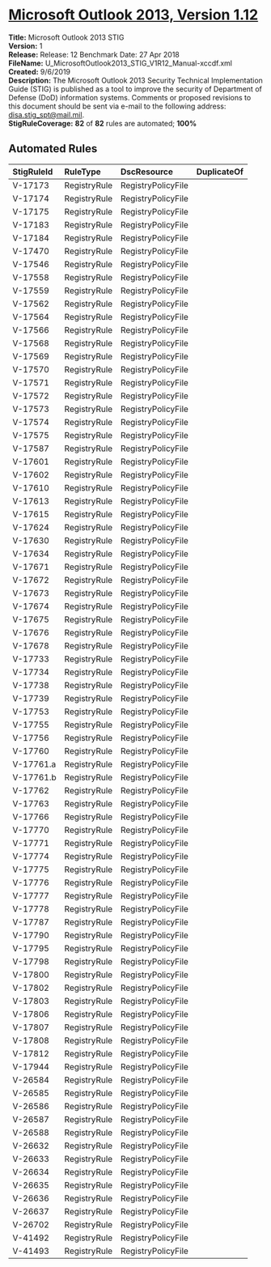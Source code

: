 # [Microsoft Outlook 2013, Version 1.12](https://github.com/Microsoft/PowerStig/wiki/Office-Outlook2013-1.12)

**Title:** Microsoft Outlook 2013 STIG  
**Version:** 1  
**Release:** Release: 12 Benchmark Date: 27 Apr 2018  
**FileName:** U_MicrosoftOutlook2013_STIG_V1R12_Manual-xccdf.xml  
**Created:** 9/6/2019  
**Description:** The Microsoft Outlook 2013 Security Technical Implementation Guide (STIG) is published as a tool to improve the security of Department of Defense (DoD) information systems.  Comments or proposed revisions to this document should be sent via e-mail to the following address: disa.stig_spt@mail.mil.  
**StigRuleCoverage:** **82** of **82** rules are automated; **100%**  

## Automated Rules

| StigRuleId | RuleType | DscResource | DuplicateOf |
| :---- | :---- | :---- | :---- |
| V-17173 | RegistryRule | RegistryPolicyFile |  |
| V-17174 | RegistryRule | RegistryPolicyFile |  |
| V-17175 | RegistryRule | RegistryPolicyFile |  |
| V-17183 | RegistryRule | RegistryPolicyFile |  |
| V-17184 | RegistryRule | RegistryPolicyFile |  |
| V-17470 | RegistryRule | RegistryPolicyFile |  |
| V-17546 | RegistryRule | RegistryPolicyFile |  |
| V-17558 | RegistryRule | RegistryPolicyFile |  |
| V-17559 | RegistryRule | RegistryPolicyFile |  |
| V-17562 | RegistryRule | RegistryPolicyFile |  |
| V-17564 | RegistryRule | RegistryPolicyFile |  |
| V-17566 | RegistryRule | RegistryPolicyFile |  |
| V-17568 | RegistryRule | RegistryPolicyFile |  |
| V-17569 | RegistryRule | RegistryPolicyFile |  |
| V-17570 | RegistryRule | RegistryPolicyFile |  |
| V-17571 | RegistryRule | RegistryPolicyFile |  |
| V-17572 | RegistryRule | RegistryPolicyFile |  |
| V-17573 | RegistryRule | RegistryPolicyFile |  |
| V-17574 | RegistryRule | RegistryPolicyFile |  |
| V-17575 | RegistryRule | RegistryPolicyFile |  |
| V-17587 | RegistryRule | RegistryPolicyFile |  |
| V-17601 | RegistryRule | RegistryPolicyFile |  |
| V-17602 | RegistryRule | RegistryPolicyFile |  |
| V-17610 | RegistryRule | RegistryPolicyFile |  |
| V-17613 | RegistryRule | RegistryPolicyFile |  |
| V-17615 | RegistryRule | RegistryPolicyFile |  |
| V-17624 | RegistryRule | RegistryPolicyFile |  |
| V-17630 | RegistryRule | RegistryPolicyFile |  |
| V-17634 | RegistryRule | RegistryPolicyFile |  |
| V-17671 | RegistryRule | RegistryPolicyFile |  |
| V-17672 | RegistryRule | RegistryPolicyFile |  |
| V-17673 | RegistryRule | RegistryPolicyFile |  |
| V-17674 | RegistryRule | RegistryPolicyFile |  |
| V-17675 | RegistryRule | RegistryPolicyFile |  |
| V-17676 | RegistryRule | RegistryPolicyFile |  |
| V-17678 | RegistryRule | RegistryPolicyFile |  |
| V-17733 | RegistryRule | RegistryPolicyFile |  |
| V-17734 | RegistryRule | RegistryPolicyFile |  |
| V-17738 | RegistryRule | RegistryPolicyFile |  |
| V-17739 | RegistryRule | RegistryPolicyFile |  |
| V-17753 | RegistryRule | RegistryPolicyFile |  |
| V-17755 | RegistryRule | RegistryPolicyFile |  |
| V-17756 | RegistryRule | RegistryPolicyFile |  |
| V-17760 | RegistryRule | RegistryPolicyFile |  |
| V-17761.a | RegistryRule | RegistryPolicyFile |  |
| V-17761.b | RegistryRule | RegistryPolicyFile |  |
| V-17762 | RegistryRule | RegistryPolicyFile |  |
| V-17763 | RegistryRule | RegistryPolicyFile |  |
| V-17766 | RegistryRule | RegistryPolicyFile |  |
| V-17770 | RegistryRule | RegistryPolicyFile |  |
| V-17771 | RegistryRule | RegistryPolicyFile |  |
| V-17774 | RegistryRule | RegistryPolicyFile |  |
| V-17775 | RegistryRule | RegistryPolicyFile |  |
| V-17776 | RegistryRule | RegistryPolicyFile |  |
| V-17777 | RegistryRule | RegistryPolicyFile |  |
| V-17778 | RegistryRule | RegistryPolicyFile |  |
| V-17787 | RegistryRule | RegistryPolicyFile |  |
| V-17790 | RegistryRule | RegistryPolicyFile |  |
| V-17795 | RegistryRule | RegistryPolicyFile |  |
| V-17798 | RegistryRule | RegistryPolicyFile |  |
| V-17800 | RegistryRule | RegistryPolicyFile |  |
| V-17802 | RegistryRule | RegistryPolicyFile |  |
| V-17803 | RegistryRule | RegistryPolicyFile |  |
| V-17806 | RegistryRule | RegistryPolicyFile |  |
| V-17807 | RegistryRule | RegistryPolicyFile |  |
| V-17808 | RegistryRule | RegistryPolicyFile |  |
| V-17812 | RegistryRule | RegistryPolicyFile |  |
| V-17944 | RegistryRule | RegistryPolicyFile |  |
| V-26584 | RegistryRule | RegistryPolicyFile |  |
| V-26585 | RegistryRule | RegistryPolicyFile |  |
| V-26586 | RegistryRule | RegistryPolicyFile |  |
| V-26587 | RegistryRule | RegistryPolicyFile |  |
| V-26588 | RegistryRule | RegistryPolicyFile |  |
| V-26632 | RegistryRule | RegistryPolicyFile |  |
| V-26633 | RegistryRule | RegistryPolicyFile |  |
| V-26634 | RegistryRule | RegistryPolicyFile |  |
| V-26635 | RegistryRule | RegistryPolicyFile |  |
| V-26636 | RegistryRule | RegistryPolicyFile |  |
| V-26637 | RegistryRule | RegistryPolicyFile |  |
| V-26702 | RegistryRule | RegistryPolicyFile |  |
| V-41492 | RegistryRule | RegistryPolicyFile |  |
| V-41493 | RegistryRule | RegistryPolicyFile |  |
